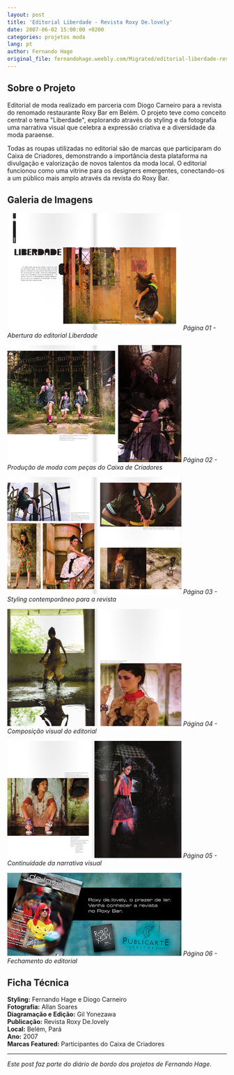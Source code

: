```yaml
---
layout: post
title: 'Editorial Liberdade - Revista Roxy De.lovely'
date: 2007-06-02 15:00:00 +0200
categories: projetos moda
lang: pt
author: Fernando Hage
original_file: fernandohage.weebly.com/Migrated/editorial-liberdade-revista-roxy-delovely.html
---
```


## Sobre o Projeto

Editorial de moda realizado em parceria com Diogo Carneiro para a revista do renomado restaurante Roxy Bar em Belém. O projeto teve como conceito central o tema "Liberdade", explorando através do styling e da fotografia uma narrativa visual que celebra a expressão criativa e a diversidade da moda paraense.

Todas as roupas utilizadas no editorial são de marcas que participaram do Caixa de Criadores, demonstrando a importância desta plataforma na divulgação e valorização de novos talentos da moda local. O editorial funcionou como uma vitrine para os designers emergentes, conectando-os a um público mais amplo através da revista do Roxy Bar.

## Galeria de Imagens

![Editorial Liberdade - Revista Roxy De.lovely - Página 01](/assets/images/editorial-liberdade-revista-roxy-delovely-01.png)
*Página 01 - Abertura do editorial Liberdade*

![Editorial Liberdade - Revista Roxy De.lovely - Página 02](/assets/images/editorial-liberdade-revista-roxy-delovely-02.png)
*Página 02 - Produção de moda com peças do Caixa de Criadores*

![Editorial Liberdade - Revista Roxy De.lovely - Página 03](/assets/images/editorial-liberdade-revista-roxy-delovely-03.png)
*Página 03 - Styling contemporâneo para a revista*

![Editorial Liberdade - Revista Roxy De.lovely - Página 04](/assets/images/editorial-liberdade-revista-roxy-delovely-04.png)
*Página 04 - Composição visual do editorial*

![Editorial Liberdade - Revista Roxy De.lovely - Página 05](/assets/images/editorial-liberdade-revista-roxy-delovely-05.png)
*Página 05 - Continuidade da narrativa visual*

![Editorial Liberdade - Revista Roxy De.lovely - Página 06](/assets/images/editorial-liberdade-revista-roxy-delovely-06.jpg)
*Página 06 - Fechamento do editorial*

## Ficha Técnica

**Styling:** Fernando Hage e Diogo Carneiro  
**Fotografia:** Allan Soares  
**Diagramação e Edição:** Gil Yonezawa  
**Publicação:** Revista Roxy De.lovely  
**Local:** Belém, Pará  
**Ano:** 2007  
**Marcas Featured:** Participantes do Caixa de Criadores

---

*Este post faz parte do diário de bordo dos projetos de Fernando Hage.*
